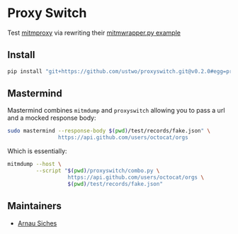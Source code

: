 # Proxy Switch

Test [mitmproxy](https://mitmproxy.org) via rewriting their [mitmwrapper.py example](https://github.com/mitmproxy/mitmproxy/blob/master/examples/mitmproxywrapper.py)

## Install

```sh
pip install "git+https://github.com/ustwo/proxyswitch.git@v0.2.0#egg=proxyswitch"
```


## Mastermind

Mastermind combines `mitmdump` and `proxyswitch` allowing you to pass a url and
a mocked response body:

```sh
sudo mastermind --response-body $(pwd)/test/records/fake.json" \
                https://api.github.com/users/octocat/orgs
```

Which is essentially:

```sh
mitmdump --host \
         --script "$(pwd)/proxyswitch/combo.py \
                   https://api.github.com/users/octocat/orgs \
                   $(pwd)/test/records/fake.json"
```

## Maintainers

* [Arnau Siches](mailto:arnau@ustwo.com)
